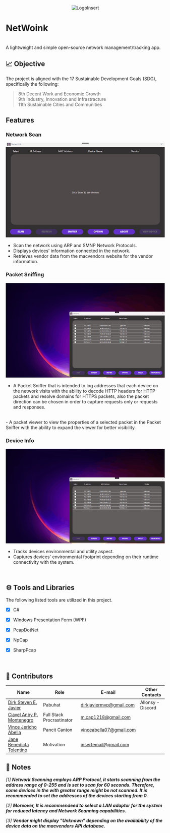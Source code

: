 <p align = "center">
  <img src = "netwoink.ico" width = "300" height = "300" alt="LogoInsert"> 
</p>

# NetWoink
<br> A lightweight and simple open-source network management/tracking app. 

##  <a id = "obj"> 📈 Objective </a><br>



 
The project is aligned with the 17 Sustainable Development Goals (SDG), specifically the following:

> 8th Decent Work and Economic Growth <br>
> 9th Industry, Innovation and Infrastracture <br>
> 11th Sustainable Cities and Communities <br>
## Features


### Network Scan

<p align = "center">
  <img src = "Screenshots/Scan.gif" width = "1000" height = "300" alt="LogoInsert"> 
</p>

- Scan the network using ARP and SMNP Network Protocols. 
- Displays devices' information connected in the network.
- Retrieves vendor data from the macvendors website for the vendor information. 

### Packet Sniffing

<p align = "center">
  <img src = "Screenshots/Sniffer.gif" width = "1000" height = "300" alt="LogoInsert"> 
</p>

- A Packet Sniffer that is intended to log addresses that each device on the network visits with the ability to decode HTTP headers for HTTP packets and resolve domains for HTTPS packets, also the packet direction can be chosen in order to capture requests only or requests and responses. <br>
<br>
- A packet viewer to view the properties of a selected packet in the Packet Sniffer with the ability to expand the viewer for better visibility.


### Device Info


<p align = "center">
  <img src = "Screenshots/ViewDevice.gif" width = "1000" height = "300" alt="LogoInsert"> 
</p>

- Tracks devices environmental and utility aspect. 
- Captures devices' environmental footprint depending on their runtime connectivity with the system. 





<br>

##  <a id = "tech-stacks"> ⚙️ Tools and Libraries </a><br>
The following listed tools are utilized in this project. <br>


- [x] C# <br> 
- [x] Windows Presentation Form (WPF) <br> 
- [x] PcapDotNet <br> 
- [x] NpCap <br> 
- [x] SharpPcap <br> 








<br>

##  <a id = "contrib"> 👷‍ Contributors </a> <br>

| Name | Role | E-mail | Other Contacts |
| --- | --- | --- | --- |
| <a href = "https://github.com/DirkSteven">Dirk Steven E. Javier</a> | Pabuhat | dirkjaviermvp@gmail.com | Allonsy -Discord |
| <a href = "https://github.com/m-ciavel"> Ciavel Anby P. Montenegro </a>| Full Stack Procrastinator | m.cap1218@gmail.com |  |
| <a href = "https://github.com/VinceAbella"> Vince Jericho Abella </a>| Pancit Canton | vinceabella07@gmail.com |  |
| <a href = "https://github.com/sy1ph"> Jane Benedicta Tolentino </a>|  Motivation  | insertemail@gmail.com |  |



##  <a id = "notes"> 📝 Notes </a><br>
<em>

[1] <b>Network Scanning employs ARP Protocol, it starts scanning from the address range of 0-255 and is set to scan for 60 seconds. Therefore, some devices in the with greater range might be not scanned. It is recommended to set the addresses of the devices starting from 0.  </b>

[2] <b>Moreover, It is recommendeed to select a LAN adaptor for the system for reduced latency and Network Scanning capabilities. </b>

[3] <b>Vendor might display "Unknown" depending on the availability of the device data on the macvendors API database.   </b>

<br><br>
